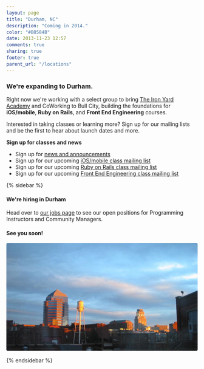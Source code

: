 ```yaml
---
layout: page
title: "Durham, NC"
description: "Coming in 2014."
color: "#B8584B"
date: 2013-11-23 12:57
comments: true
sharing: true
footer: true
parent_url: "/locations"
---
```



### We're expanding to Durham.

Right now we're working with a select group to bring [The Iron Yard Academy](/academy) and CoWorking to Bull City, building the foundations for **iOS/mobile**, **Ruby on Rails**, and **Front End Engineering** courses.  

Interested in taking classes or learning more? Sign up for our mailing lists and be the first to hear about launch dates and more. 

**Sign up for classes and news**

* Sign up for [news and announcements](http://eepurl.com/JoCJv)
* Sign up for our upcoming [iOS/mobile class mailing list](http://eepurl.com/JoCM5)
* Sign up for our upcoming [Ruby on Rails class mailing list](http://eepurl.com/JoCOL)
* Sign up for our upcoming [Front End Engineering class mailing list](http://eepurl.com/JoCKj)

{% sidebar %}

#### We're hiring in Durham

Head over to [our jobs page](/jobs) to see our open positions for Programming Instructors and Community Managers. 

#### See you soon!

<img src="/images/locations/durham/durham-sidebar.jpg" style="border-radius: 3px;">

{% endsidebar %}
